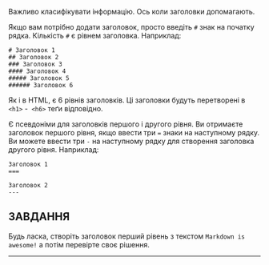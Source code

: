 Важливо класифікувати інформацію. Ось коли заголовки допомагають.

Якщо вам потрібно додати заголовок, просто введіть `#` знак на початку рядка. Кількість `#` є рівнем заголовка. Наприклад:

    # Заголовок 1
    ## Заголовок 2
    ### Заголовок 3
    #### Заголовок 4
    ##### Заголовок 5
    ###### Заголовок 6

Як і в HTML, є 6 рівнів заголовків. Ці заголовки будуть перетворені в `<h1>` -` <h6>` теґи відповідно.

Є псевдоніми для заголовків першого і другого рівня. Ви отримаєте заголовок першого рівня, якщо ввести три `=` знаки на наступному рядку.
Ви можете ввести три `-` на наступному рядку для створення заголовка другого рівня. Наприклад:

    Заголовок 1
    ===

    Заголовок 2
    ---

## ЗАВДАННЯ

Будь ласка, створіть заголовок перший рівень з текстом `Markdown is awesome!` а потім перевірте своє рішення.

---
